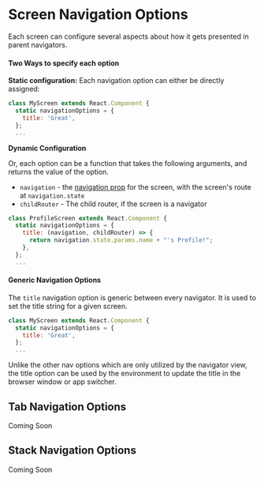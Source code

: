 
# Screen Navigation Options

Each screen can configure several aspects about how it gets presented in parent navigators.

#### Two Ways to specify each option

**Static configuration:** Each navigation option can either be directly assigned:

```js
class MyScreen extends React.Component {
  static navigationOptions = {
    title: 'Great',
  };
  ...
```

**Dynamic Configuration**

Or, each option can be a function that takes the following arguments, and returns the value of the option.

- `navigation` - the [navigation prop](/docs/intro/navigation-prop) for the screen, with the screen's route at `navigation.state`
- `childRouter` - The child router, if the screen is a navigator

```js
class ProfileScreen extends React.Component {
  static navigationOptions = {
    title: (navigation, childRouter) => {
      return navigation.state.params.name + "'s Profile!";
    },
  };
  ...
```


#### Generic Navigation Options

The `title` navigation option is generic between every navigator. It is used to set the title string for a given screen.

```js
class MyScreen extends React.Component {
  static navigationOptions = {
    title: 'Great',
  };
  ...
```

Unlike the other nav options which are only utilized by the navigator view, the title option can be used by the environment to update the title in the browser window or app switcher.


## Tab Navigation Options

Coming Soon

## Stack Navigation Options

Coming Soon
